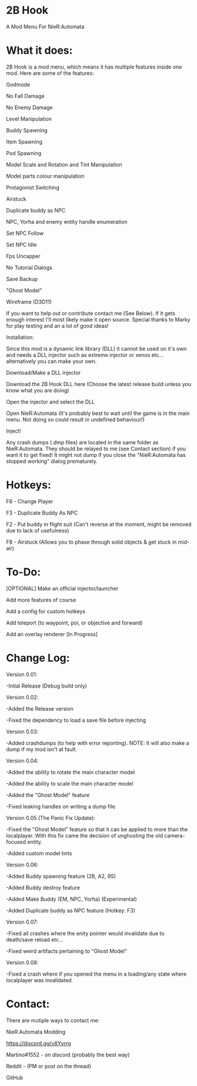 # 2B Hook
A Mod Menu For NieR:Automata

# What it does:

2B Hook is a mod menu, which means it has multiple features inside one mod. Here are some of the features:

Godmode

No Fall Damage

No Enemy Damage

Level Manipulation

Buddy Spawning

Item Spawning

Pod Spawning

Model Scale and Rotation and Tint Manipulation

Model parts colour manipulation

Protagonist Switching

Airstuck

Duplicate buddy as NPC

NPC, Yorha and enemy entity handle enumeration

Set NPC Follow

Set NPC Idle

Fps Uncapper

No Tutorial Dialogs

Save Backup

"Ghost Model"

Wireframe (D3D11)

If you want to help out or contribute contact me (See Below). If it gets enough interest I'll most likely make it open source.
Special thanks to Marky for play testing and an a lot of good ideas!

Installation:

Since this mod is a dynamic link library (DLL) it cannot be used on it's own and needs a DLL injector such as extreme injector or xenos etc... 
alternatively you can make your own.

Download/Make a DLL injector

Download the 2B Hook DLL here (Choose the latest release build unless you know what you are doing)

Open the injector and select the DLL

Open NieR:Automata (It's probably best to wait until the game is in the main menu. Not doing so could result in undefined behaviour!)

Inject!

Any crash dumps (.dmp files) are located in the same folder as NieR:Automata. They should be relayed to me (see Contact section) if you want it to get fixed!
It might not dump if you close the "NieR:Automata has stopped working" dialog prematurely.

# Hotkeys:

F6 - Change Player

F3 - Duplicate Buddy As NPC

F2 - Put buddy in flight suit (Can't reverse at the moment, might be removed due to lack of usefulness)

F8 - Airstuck (Allows you to phase through solid objects & get stuck in mid-air)

# To-Do:

 [OPTIONAL] Make an official injector/launcher
 
Add more features of course

Add a config for custom hotkeys

Add teleport (to waypoint, poi, or objective and forward)

Add an overlay renderer [In Progress]

# Change Log:

Version 0.01:

-Inital Release (Debug build only)

Version 0.02:

-Added the Release version

-Fixed the dependency to load a save file before injecting

Version 0.03:

-Added crashdumps (to help with error reporting). NOTE: It will also make a dump if my mod isn't at fault.

Version 0.04:

-Added the ability to rotate the main character model

-Added the ability to scale the main character model

-Added the "Ghost Model" feature

-Fixed leaking handles on writing a dump file

Version 0.05 (The Panic Fix Update):

-Fixed the "Ghost Model" feature so that it can be applied to more than the localplayer. With this fix came the decision
of unghosting the old camera-focused entity.

-Added custom model tints

Version 0.06:

-Added Buddy spawning feature (2B, A2, 9S)

-Added Buddy destroy feature

-Added Make Buddy (EM, NPC, Yorha) (Experimental)

-Added Duplicate buddy as NPC feature (Hotkey: F3)

Version 0.07:

-Fixed all crashes where the enity pointer would invalidate due to death/save reload etc...

-Fixed weird artifacts pertaining to "Ghost Model"

Version 0.08:

-Fixed a crash where if you opened the menu in a loading/any state where localplayer was invalidated

# Contact:

There are mutiple ways to contact me:

NieR:Automata Modding

https://discord.gg/v8Yyrrg

Martino#1552 - on discord (probably the best way)

Reddit  - (PM or post on the thread)

GitHub

